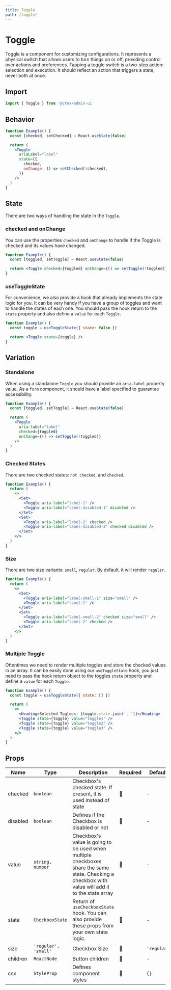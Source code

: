 ```yaml
---
title: Toggle
path: /toggle/
---
```


# Toggle

Toggle is a component for customizing configurations. It represents a physical switch that allows users to turn things on or off, providing control over actions and preferences. Tapping a toggle switch is a two-step action: selection and execution. It should reflect an action that triggers a state, never both at once.

## Import

```jsx isStatic
import { Toggle } from '@vtex/admin-ui'
```

## Behavior

```jsx live
function Example() {
  const [checked, setChecked] = React.useState(false)

  return (
    <Toggle
      ariaLabel="label"
      state={{
        checked,
        onChange: () => setChecked(!checked),
      }}
    />
  )
}
```

## State

There are two ways of handling the state in the `Toggle`.

### checked and onChange

You can use the properties `checked` and `onChange` to handle if the Toggle is checked and its values have changed.

```jsx live
function Example() {
  const [toggled, setToggle] = React.useState(false)

  return <Toggle checked={toggled} onChange={() => setToggle(!toggled)} />
}
```

### useToggleState

For convenience, we also provide a hook that already implements the state logic for you. It can be very handy if you have a group of toggles and want to handle the states of each one. You should pass the hook return to the `state` property and also define a `value` for each `Toggle`.

```jsx live
function Example() {
  const toggle = useToggleState({ state: false })

  return <Toggle state={toggle} />
}
```

## Variation

### Standalone

When using a standalone `Toggle` you should provide an `aria-label` property value. As a `form` component, it should have a label specified to guarantee accessibility.

```jsx live
function Example() {
  const [toggled, setToggle] = React.useState(false)

  return (
    <Toggle
      aria-label="label"
      checked={toggled}
      onChange={() => setToggle(!toggled)}
    />
  )
}
```

### Checked States

There are two checked states: `not checked`, and `checked`.

```jsx live
function Example() {
  return (
    <>
      <Set>
        <Toggle aria-label="label-1" />
        <Toggle aria-label="label-disabled-1" disabled />
      </Set>
      <Set>
        <Toggle aria-label="label-2" checked />
        <Toggle aria-label="label-disabled-2" checked disabled />
      </Set>
    </>
  )
}
```

### Size

There are two size variants: `small`, `regular`. By default, it will render `regular`.

```jsx live
function Example() {
  return (
    <>
      <Set>
        <Toggle aria-label="label-small-1" size="small" />
        <Toggle aria-label="label-1" />
      </Set>
      <Set>
        <Toggle aria-label="label-small-2" checked size="small" />
        <Toggle aria-label="label-2" checked />
      </Set>
    </>
  )
}
```

### Multiple Toggle

Oftentimes we need to render multiple toggles and store the checked values in an array. It can be easily done using our `useToggleState` hook, you just need to pass the hook return object to the toggles `state` property and define a `value` for each `Toggle`.

```jsx live
function Example() {
  const toggle = useToggleState({ state: [] })

  return (
    <>
      <Heading>Selected Toglees: {toggle.state.join(', ')}</Heading>
      <Toggle state={toggle} value="toggle1" />
      <Toggle state={toggle} value="toggle2" />
      <Toggle state={toggle} value="toggle3" />
    </>
  )
}
```

## Props

| Name     | Type                 | Description                                                                                                                                       | Required | Default     |
| -------- | -------------------- | ------------------------------------------------------------------------------------------------------------------------------------------------- | -------- | ----------- |
| checked  | `boolean`            | Checkbox's checked state. If present, it is used instead of state                                                                                 | 🚫       | -           |
| disabled | `boolean`            | Defines if the Checkbox is disabled or not                                                                                                        | 🚫       | -           |
| value    | `string, number`     | Checkbox's value is going to be used when multiple checkboxes share the same state. Checking a checkbox with value will add it to the state array | 🚫       | -           |
| state    | `CheckboxState`      | Return of `useCheckboxState` hook. You can also provide these props from your own state logic.                                                    | 🚫       | -           |
| size     | `'regular', 'small'` | Checkbox Size                                                                                                                                     | 🚫       | `'regular'` |
| children | `ReactNode`          | Button children                                                                                                                                   | 🚫       | -           |
| csx      | `StyleProp`          | Defines component styles                                                                                                                          | 🚫       | `{}`        |
